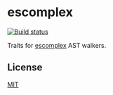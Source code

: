 # escomplex

[![Build status][ci-image]][ci-status]

Traits for [escomplex][escomplex] AST walkers.

## License

[MIT][license]

[ci-image]: https://secure.travis-ci.org/philbooth/escomplex-traits.png?branch=master
[ci-status]: http://travis-ci.org/#!/philbooth/escomplex-traits
[escomplex]: https://github.com/philbooth/escomplex
[license]: https://github.com/philbooth/escomplex-traits/blob/master/COPYING

